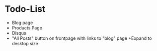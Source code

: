 # Todo-List
+ Blog page
+ Products Page
+ Disqus
+ "All Posts" button on frontpage with links to "blog" page
+Expand to desktop size

